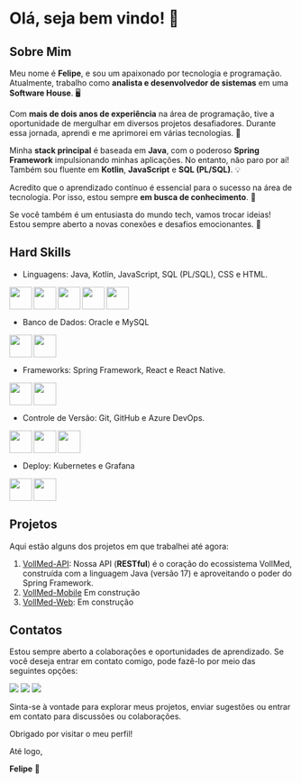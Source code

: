 # Olá, seja bem vindo! 👋

## **Sobre Mim**

Meu nome é **Felipe**, e sou um apaixonado por tecnologia e programação. Atualmente, trabalho como **analista e desenvolvedor de sistemas** em uma **Software House**. 🖥️

Com **mais de dois anos de experiência** na área de programação, tive a oportunidade de mergulhar em diversos projetos desafiadores. Durante essa jornada, aprendi e me aprimorei em várias tecnologias. 🚀

Minha **stack principal** é baseada em **Java**, com o poderoso **Spring Framework** impulsionando minhas aplicações. No entanto, não paro por aí! Também sou fluente em **Kotlin**, **JavaScript** e **SQL (PL/SQL)**. 💡

Acredito que o aprendizado contínuo é essencial para o sucesso na área de tecnologia. Por isso, estou sempre **em busca de conhecimento**. 🌟

Se você também é um entusiasta do mundo tech, vamos trocar ideias! Estou sempre aberto a novas conexões e desafios emocionantes. 🤝

## **Hard Skills**
- Linguagens: Java, Kotlin, JavaScript, SQL (PL/SQL), CSS e HTML.
<img align="left" src="https://cdn.jsdelivr.net/gh/devicons/devicon/icons/java/java-original.svg" width="40" height="40"/>
<img align="left" src="https://cdn.jsdelivr.net/gh/devicons/devicon/icons/kotlin/kotlin-original.svg" width="40" height="40"/>
<img align="left" src="https://cdn.jsdelivr.net/gh/devicons/devicon/icons/javascript/javascript-original.svg" width="40" height="40"/>
<img align="left" src="https://cdn.jsdelivr.net/gh/devicons/devicon/icons/css3/css3-original.svg" width="40" height="40"/>
<img align="" src="https://cdn.jsdelivr.net/gh/devicons/devicon/icons/html5/html5-original.svg" width="40" height="40"/>

- Banco de Dados: Oracle e MySQL
<img align="left" src="https://cdn.jsdelivr.net/gh/devicons/devicon/icons/oracle/oracle-original.svg" width="40" height="40"/>
<img align="" src="https://cdn.jsdelivr.net/gh/devicons/devicon/icons/mysql/mysql-original.svg" width="40" height="40"/>

      
- Frameworks: Spring Framework, React e React Native.
<img align="left" src="https://cdn.jsdelivr.net/gh/devicons/devicon/icons/spring/spring-original.svg" width="40" height="40" />
<img align="" src="https://cdn.jsdelivr.net/gh/devicons/devicon/icons/react/react-original.svg" width="40" height="40"/>

- Controle de Versão: Git, GitHub e Azure DevOps.
<img align="left" src="https://cdn.jsdelivr.net/gh/devicons/devicon/icons/git/git-original.svg" width="40" height="40"/>
<img align="left" src="https://cdn.jsdelivr.net/gh/devicons/devicon/icons/azure/azure-original.svg" width="40" height="40"/>
<img align="" src="https://cdn.jsdelivr.net/gh/devicons/devicon/icons/github/github-original.svg" width="40" height="40"/>

- Deploy: Kubernetes e Grafana
<img align="left" src="https://cdn.jsdelivr.net/gh/devicons/devicon/icons/kubernetes/kubernetes-plain.svg" width="40" height="40"/>
<img  align="" src="https://cdn.jsdelivr.net/gh/devicons/devicon/icons/grafana/grafana-original.svg" width="40" height="40"/>

## **Projetos**

Aqui estão alguns dos projetos em que trabalhei até agora:

1. [VollMed-API](https://github.com/garcfelip/VollMed-API): Nossa API (**RESTful**) é o coração do ecossistema VollMed, construída com a linguagem Java (versão 17) e aproveitando o poder do Spring Framework.
2. [VollMed-Mobile](https://github.com/garcfelip/VollMed-Mobile) Em construção
3. [VollMed-Web](https://github.com/garcfelip/VollMed-Web): Em construção

## **Contatos**
Estou sempre aberto a colaborações e oportunidades de aprendizado. Se você deseja entrar em contato comigo, pode fazê-lo por meio das seguintes opções:
<div>
<a href = "mailto:felipegarc.tech@gmail.com"><img loading="lazy" src="https://img.shields.io/badge/Gmail-D14836?style=for-the-badge&logo=gmail&logoColor=white" target="_blank"></a>
<a href="https://www.linkedin.com/in/felipegarciatech" target="_blank"><img loading="lazy" src="https://img.shields.io/badge/-LinkedIn-%230077B5?style=for-the-badge&logo=linkedin&logoColor=white" target="_blank"></a>  
<a href="https://instagram.com/garctech" target="_blank"><img loading="lazy" src="https://img.shields.io/badge/-Instagram-%23E4405F?style=for-the-badge&logo=instagram&logoColor=white" target="_blank"></a> 
<!-- <a href="https://www.youtube.com/@garctech" target="_blank"><img loading="lazy" src="https://img.shields.io/badge/YouTube-FF0000?style=for-the-badge&logo=youtube&logoColor=white" target="_blank"></a>-->
</div>

Sinta-se à vontade para explorar meus projetos, enviar sugestões ou entrar em contato para discussões ou colaborações.

Obrigado por visitar o meu perfil!

Até logo,

**Felipe** 🚀

<div>
<a href="https://github.com/seu-usuário-aqui">
<!-- <img loading="lazy" height="180em" src="https://github-readme-stats.vercel.app/api/top-langs/?username=garcfelip&layout=compact&langs_count=7&theme=highcontrast"/> -->
<!-- <img loading="lazy" height="180em" src="https://github-readme-stats.vercel.app/api?username=garcfelip&show_icons=true&theme=highcontrast&include_all_commits=true&count_private=true"/> -->
</div>

